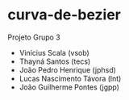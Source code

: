 # curva-de-bezier
Projeto Grupo 3

- Vinícius Scala (vsob)
- Thayná Santos (tecs)
- João Pedro Henrique (jphsd)
- Lucas Nascimento Távora (lnt)
- João Guilherme Pontes	(jgpp)
